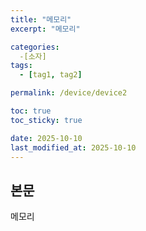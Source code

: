 ```yaml
---
title: "메모리"
excerpt: "메모리"

categories: 
  -[소자]
tags:
  - [tag1, tag2]

permalink: /device/device2

toc: true
toc_sticky: true

date: 2025-10-10
last_modified_at: 2025-10-10
---
```


## 본문

메모리
